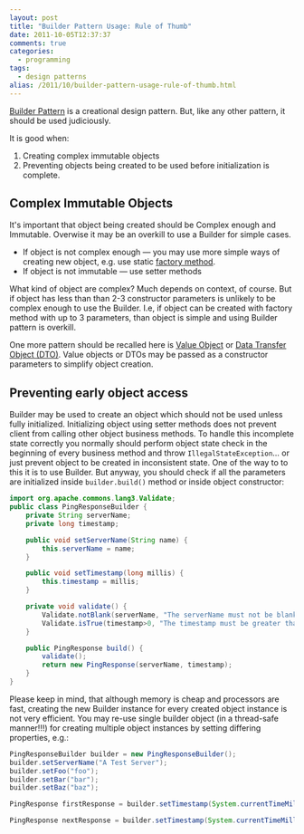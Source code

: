 ```yaml
---
layout: post
title: "Builder Pattern Usage: Rule of Thumb"
date: 2011-10-05T12:37:37
comments: true
categories:
  - programming
tags:
  - design patterns
alias: /2011/10/builder-pattern-usage-rule-of-thumb.html
---
```


[Builder Pattern][builder] is a creational design pattern. But, like any other pattern, it should be used judiciously.
<!--more-->

It is good when:
 1. Creating complex immutable objects
 2. Preventing objects being created to be used before initialization is complete.

## Complex Immutable Objects

It's important that object being created should be Complex enough and Immutable.
Overwise it may be an overkill to use a Builder for simple cases.

 - If object is not complex enough — you may use more simple ways of creating new object, e.g. use static [factory method](https://en.wikipedia.org/wiki/Factory_method).
 - If object is not immutable — use setter methods

What kind of object are complex? Much depends on context, of course.
But if object has less than than 2-3 constructor parameters is unlikely to be complex enough to use the Builder.
I.e, if object can be created with factory method with up to 3 parameters, than object is simple and using Builder pattern is overkill.

One more pattern should be recalled here is [Value Object](https://en.wikipedia.org/wiki/Value_object) or [Data Transfer Object (DTO)](https://en.wikipedia.org/wiki/Data_transfer_object).
Value objects or DTOs may be passed as a constructor parameters to simplify object creation.

## Preventing early object access

Builder may be used to create an object which should not be used unless fully initialized.
Initializing object using setter methods does not prevent client from calling other object business methods. To handle this incomplete state correctly you normally should perform object state check in the beginning of every business method and throw `IllegalStateException`... or just prevent object to be created in inconsistent state.
One of the way to to this it is to use Builder.
But anyway, you should check if all the parameters are initialized inside `builder.build()` method or inside object constructor:

```java
import org.apache.commons.lang3.Validate;
public class PingResponseBuilder {
    private String serverName;
    private long timestamp;

    public void setServerName(String name) {
        this.serverName = name;
    }

    public void setTimestamp(long millis) {
        this.timestamp = millis;
    }

    private void validate() {
        Validate.notBlank(serverName, "The serverName must not be blank");
        Validate.isTrue(timestamp>0, "The timestamp must be greater than zero: %s", timestamp);
    }

    public PingResponse build() {
        validate();
        return new PingResponse(serverName, timestamp);
    }
}
```
Please keep in mind, that although memory is cheap and processors are fast, creating the new Builder instance for every created object instance is not very efficient. You may re-use single builder object (in a thread-safe manner!!!) for creating multiple object instances by setting differing properties, e.g.:

```java
PingResponseBuilder builder = new PingResponseBuilder();
builder.setServerName("A Test Server");
builder.setFoo("foo");
builder.setBar("bar");
builder.setBaz("baz");

PingResponse firstResponse = builder.setTimestamp(System.currentTimeMillis()).build();

PingResponse nextResponse = builder.setTimestamp(System.currentTimeMillis()).build();
```

[builder]: http://en.wikipedia.org/wiki/Builder_pattern "Builder Design Pattern"

